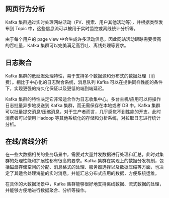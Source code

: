 ## 网页行为分析
Kafka 集群通过实时处理网站活动（PV、搜索、用户其他活动等），并根据类型发布到 Topic 中，这些信息流可以被用于实时监控或离线统计分析等。

由于每个用户的 page view 中会生成许多活动信息，因此网站活动跟踪需要很高的吞吐量，Kafka 集群可以完美满足高吞吐、离线处理等要求。

## 日志聚合
Kafka 集群的低延迟处理特性，易于支持多个数据源和分布式的数据处理（消费）。相比于中心化的日志聚合系统，消息队列 Kafka 可以在提供同样性能的条件下，实现更强的持久化保证以及更低的端到端延迟。

Kafka 集群的特性决定它非常适合作为日志收集中心。多台主机/应用可以将操作日志批量异步地发送到 Kafka 集群，而无需保存在本地或者 DB 中。Kafka 集群可以批量提交消息/压缩消息，对于生产者而言，几乎感觉不到性能的开支。此时消费者可以使用 Hadoop 等其他系统化的存储和分析系统，对拉取日志进行统计分析。

## 在线/离线分析
在一些大数据相关的业务场景中，需要对大量并发数据进行处理和汇总，此时对集群的处理性能和扩展性都有很高的要求。Kafka 集群在实现上的数据分发机制，包括磁盘存储空间的分配、消息格式的处理、服务器选择以及数据压缩等方面，也决定了其适合处理海量的实时消息，并能汇总分布式应用的数据，方便系统运维。

在具体的大数据场景中，Kafka 集群能够很好地支持离线数据、流式数据的处理，并能够方便地进行数据聚合、分析等操作。
